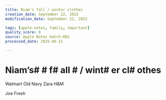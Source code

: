 ```yaml
---
title: Niam’s fall / winter clothes
creation_date: September 22, 2022
modification_date: September 22, 2022

tags: [apple-notes, family, important]
quality_score: 8
source: Apple Notes batch-002
processed_date: 2025-09-21

---
```



# Niam’s#  # f# all # / wint# er cl# othes # 

Walmart
Old Navy
Zara
H&M

Joe Fresh

